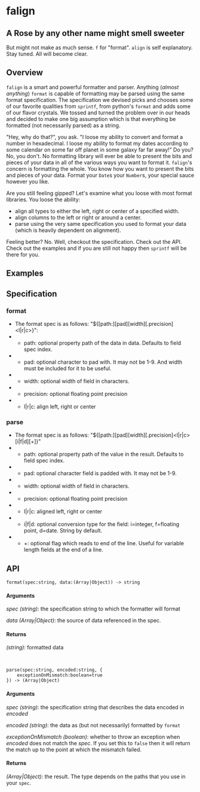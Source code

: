 # falign

## A Rose by any other name might smell sweeter
But might not make as much sense. `f` for "format". `align` is self explanatory. Stay tuned. All will become clear.

## Overview
`falign` is a smart and powerful formatter and parser. Anything (_almost anything_) `format` is capable of formatting may be parsed using the same format specification.  The specification we devised picks and chooses some of our favorite qualities from `sprintf`, from python's `format` and adds some of our flavor crystals.  We tossed and turned the problem over in our heads and decided to make one big assumption which is that everything be formatted (not necessarily parsed) as a string. 

"Hey, why do that?", you ask. "I loose my ability to convert and format a number in hexadecimal. I loose my ability to format my dates according to some calendar on some far off planet in some galaxy far far away!"  Do you? No, you don't. No formatting library will ever be able to present the bits and pieces of your data in all of the various ways you want to format it. `falign`'s concern is formatting the whole. You know how you want to present the bits and pieces of your data. Format your `Date`s your `Number`s, your special sauce however you like. 

Are you still feeling gipped? Let's examine what you loose with most format libraries. You loose the ability:

* align all types to either the left, right or center of a specified width.
* align columns to the left or right or around a center.
* parse using the very same specification you used to format your data (which is heavily dependent on alignment).

Feeling better? No. Well, checkout the specification. Check out the API. Check out the examples and if you are still not happy then `sprintf` will be there for you.

## Examples

## Specification

### format
 * The format spec is as follows: "${[path:][pad][width][.precision]<l|r|c>}":
 * - path: optional property path of the data in <param>data</param>. Defaults to field spec index.
 * - pad: optional character to pad with. It may not be 1-9. And width must be included for it to be useful.
 * - width: optional width of field in characters.
 * - precision: optional floating point precision
 * - l|r|c: align left, right or center

### parse
 * The format spec is as follows: "${[path:][pad][width][.precision]<l|r|c>[i|f|d][+]}"
 * - path: optional property path of the value in the result. Defaults to field spec index.
 * - pad: optional character field is padded with. It may not be 1-9.
 * - width: optional width of field in characters.
 * - precision: optional floating point precision
 * - l|r|c: aligned left, right or center
 * - i|f|d: optional conversion type for the field: i=integer, f=floating point, d=date. String by default.
 * - +: optional flag which reads to end of the line. Useful for variable length fields at the end of a line.

## API

```
format(spec:string, data:(Array|Object)) -> string
```

#### Arguments
_spec (string)_: the specification string to which the formatter will format

_data (Array|Object)_: the source of data referenced in the spec. 

#### Returns
_(string)_: formatted data

&nbsp;
```
parse(spec:string, encoded:string, {
	exceptionOnMismatch:boolean=true
}) -> (Array|Object)
```
#### Arguments
_spec (string)_: the specification string that describes the data encoded in _encoded_

_encoded (string)_: the data as (but not necessarily) formatted by `format`

_exceptionOnMismatch (boolean)_: whether to throw an exception when _encoded_ does not match the _spec_. If you set this to `false` then it will return the match up to the point at which the mismatch failed.

#### Returns
_(Array|Object)_: the result. The type depends on the paths that you use in your `spec`.

